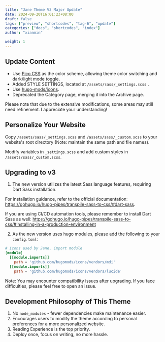 ```yaml
---
title: "Jane Theme V3 Major Update"
date: 2024-09-20T16:01:23+08:00
draft: false
tags: ["preview", "shortcodes", "tag-6", "update"]
categories: ["docs", "shortcodes", "index"]
author: "xianmin"

weight: 1
---
```


## Update Content
- Use [Pico CSS](https://picocss.com/) as the color scheme, allowing theme color switching and dark/light mode toggle.
- Added STYLE SETTINGS, located at `/assets/sass/_settings.scss` .
- Use [hugo-mods/icons](https://github.com/hugo-mods/icons).
- Deprecated the Category page, merging it into the Archive page.

Please note that due to the extensive modifications, some areas may still need refinement. I appreciate your understanding!

<!--more-->

## Personalize Your Website
Copy `/assets/sass/_settings.scss` and `/assets/sass/_custom.scss` to your website's root directory (Note: maintain the same path and file names).

Modify variables in `_settings.scss` and add custom styles in `/assets/sass/_custom.scss`.

## Upgrading to v3
1. The new version utilizes the latest Sass language features, requiring Dart Sass installation.

For installation guidance, refer to the official documentation: https://gohugo.io/hugo-pipes/transpile-sass-to-css/#dart-sass.

If you are using CI/CD automation tools, please remember to install Dart Sass as well: https://gohugo.io/hugo-pipes/transpile-sass-to-css/#installing-in-a-production-environment

2. As the new version uses hugo modules, please add the following to your `config.toml`:

```toml
# icons used by Jane, import module
[module]
  [[module.imports]]
    path = 'github.com/hugomods/icons/vendors/mdi'
  [[module.imports]]
    path = 'github.com/hugomods/icons/vendors/lucide'
```

Note: You may encounter compatibility issues after upgrading. If you face difficulties, please feel free to open an issue.

## Development Philosophy of This Theme
1. No `node_modules` - fewer dependencies make maintenance easier.
2. Encourages users to modify the theme according to personal preferences for a more personalized website.
3. Reading Experience is the top priority.
4. Deploy once, focus on writing, no more hassle.
